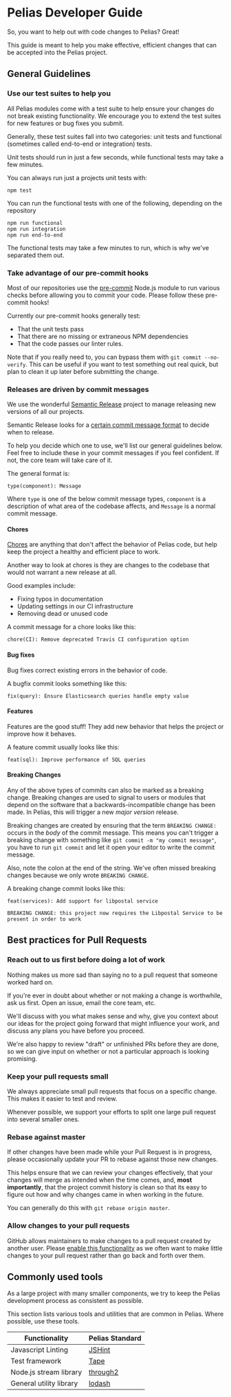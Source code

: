 # Pelias Developer Guide

So, you want to help out with code changes to Pelias? Great!

This guide is meant to help you make effective, efficient changes that can be
accepted into the Pelias project.

## General Guidelines

### Use our test suites to help you

All Pelias modules come with a test suite to help ensure your changes do not break existing
functionality. We encourage you to extend the test suites for new features or bug fixes you submit.

Generally, these test suites fall into two categories: unit tests and functional (sometimes called
end-to-end or integration) tests.

Unit tests should run in just a few seconds, while functional tests may take a few minutes.

You can always run just a projects unit tests with:

```
npm test
```

You can run the functional tests with one of the following, depending on the repository

```
npm run functional
npm run integration
npm run end-to-end
```

The functional tests may take a few minutes to run, which is why we've separated them out.

### Take advantage of our pre-commit hooks

Most of our repositories use the [pre-commit](https://www.npmjs.com/package/pre-commit) Node.js
module to run various checks before allowing you to commit your code. Please follow these pre-commit hooks!

Currently our pre-commit hooks generally test:

- That the unit tests pass
- That there are no missing or extraneous NPM dependencies
- That the code passes our linter rules.

Note that if you really need to, you can bypass them with `git commit --no-verify`. This can be
useful if you want to test something out real quick, but plan to clean it up later before submitting
the change.

### Releases are driven by commit messages

We use the wonderful [Semantic Release](https://github.com/semantic-release/semantic-release)
project to manage releasing new versions of all our projects.

Semantic Release looks for a [certain commit message format](https://github.com/semantic-release/semantic-release#commit-message-format) to decide when to release.

To help you decide which one to use, we'll list our general guidelines below. Feel free to include
these in your commit messages if you feel confident. If not, the core team will take care of it.

The general format is:

```
type(component): Message
```

Where `type` is one of the below commit message types, `component` is a description of what area of
the codebase affects, and `Message` is a normal commit message.

#### Chores

[Chores](https://blog.carbonfive.com/2020/02/24/what-are-these-chores-doing-in-my-backlog/) are
anything that don't affect the behavior of Pelias code, but help keep the project a healthy and
efficient place to work.

Another way to look at chores is they are changes to the codebase that would not warrant a new
release at all.

Good examples include:

- Fixing typos in documentation
- Updating settings in our CI infrastructure
- Removing dead or unused code

A commit message for a chore looks like this:

```
chore(CI): Remove deprecated Travis CI configuration option
```

#### Bug fixes

Bug fixes correct existing errors in the behavior of code.

A bugfix commit looks something like this:

```
fix(query): Ensure Elasticsearch queries handle empty value
```

#### Features

Features are the good stuff! They add new behavior that helps the project or improve how it behaves.

A feature commit usually looks like this:

```
feat(sql): Improve performance of SQL queries
```

#### Breaking Changes

Any of the above types of commits can also be marked as a breaking change. Breaking changes are used
to signal to users or modules that depend on the software that a backwards-incompatible change has
been made. In Pelias, this will trigger a new _major version_ release.

Breaking changes are created by ensuring that the term `BREAKING CHANGE:` occurs in the _body_ of
the commit message. This means you can't trigger a breaking change with something like `git commit
-m "my commit message"`, you have to run `git commit` and let it open your editor to write the
commit message.

Also, note the colon at the end of the string. We've often missed breaking changes because we only
wrote `BREAKING CHANGE`.

A breaking change commit looks like this:


```
feat(services): Add support for libpostal service

BREAKING CHANGE: this project now requires the Libpostal Service to be present in order to work
```

## Best practices for Pull Requests

### Reach out to us first before doing a lot of work

Nothing makes us more sad than saying no to a pull request that someone worked hard on.

If you're ever in doubt about whether or not making a change is worthwhile, ask us first. Open an
issue, email the core team, etc.

We'll discuss with you what makes sense and why, give you context about our ideas for the project
going forward that might influence your work, and discuss any plans you have before you proceed.

We're also happy to review "draft" or unfinished PRs before they are done, so we can give input on
whether or not a particular approach is looking promising.

### Keep your pull requests small

We always appreciate small pull requests that focus on a specific change. This makes it easier to
test and review.

Whenever possible, we support your efforts to split one large pull request into several smaller
ones.

### Rebase against master

If other changes have been made while your Pull Request is in progress, please occasionally update
your PR to rebase against those new changes.

This helps ensure that we can review your changes effectively, that your changes will merge as
intended when the time comes, and, **most importantly**, that the project commit history is clean so
that its easy to figure out how and why changes came in when working in the future.

You can generally do this with `git rebase origin master`.

### Allow changes to your pull requests

GitHub allows maintainers to make changes to a pull request created by another user. Please [enable
this
functionality](https://help.github.com/en/github/collaborating-with-issues-and-pull-requests/allowing-changes-to-a-pull-request-branch-created-from-a-fork) as we often want to make little changes to your pull request rather than go back and forth over them.

## Commonly used tools

As a large project with many smaller components, we try to keep the Pelias
development process as consistent as possible.

This section lists various tools and utilities that are common in Pelias. Where
possible, use these tools.


| Functionality | Pelias Standard |
| --- | --- |
| Javascript Linting | [JSHint](https://github.com/jshint/jshint/) |
| Test framework | [Tape](https://github.com/substack/tape) |
| Node.js stream library | [through2](https://github.com/rvagg/through2) |
| General utility library | [lodash](https://github.com/lodash/lodash) |

